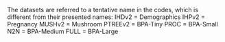 The datasets are referred to a tentative name in the codes, which is different from their presented names:
IHDv2 = Demographics
IHPv2 = Pregnancy
MUSHv2 = Mushroom
PTREEv2 = BPA-Tiny
PROC = BPA-Small
N2N = BPA-Medium
FULL = BPA-Large
